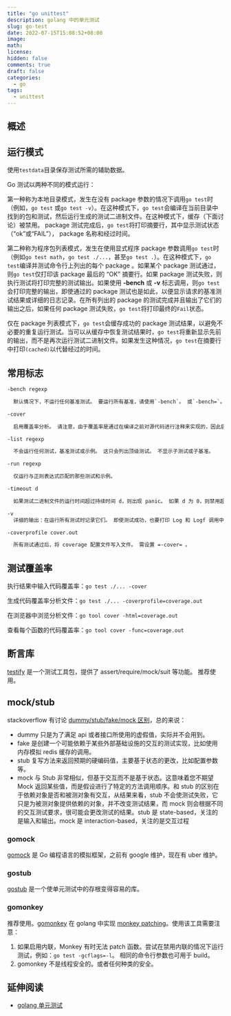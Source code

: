 ```yaml
---
title: "go unittest"
description: golang 中的单元测试
slug: go-test
date: 2022-07-15T15:08:52+08:00
image:
math:
license:
hidden: false
comments: true
draft: false
categories:
  - go
tags:
  - unittest
---
```


## 概述

## 运行模式

使用`testdata`目录保存测试所需的辅助数据。

Go 测试以两种不同的模式运行：

第一种称为本地目录模式，发生在没有 package 参数的情况下调用`go test`时（例如，`go test` 或`go test -v`）。在这种模式下，`go test`会编译在当前目录中找到的包和测试，然后运行生成的测试二进制文件。在这种模式下，缓存（下面讨论）被禁用。 package 测试完成后，`go test`将打印摘要行，其中显示测试状态（“ok”或“FAIL”）， package 名称和经过时间。

第二种称为程序包列表模式，发生在使用显式程序 package 参数调用`go test`时（例如`go test math`，`go test ./...`，甚至`go test .`）。在这种模式下，`go test`编译并测试命令行上列出的每个 package 。如果某个 package 测试通过，则`go test`仅打印该 package 最后的 “OK” 摘要行。如果 package 测试失败，则执行测试将打印完整的测试输出。如果使用 **-bench** 或 **-v** 标志调用，则`go test`会打印完整的输出，即使通过的 package 测试也是如此，以便显示请求的基准测试结果或详细的日志记录。在所有列出的 package 的测试完成并且输出了它们的输出之后，如果任何 package 测试失败，`go test`将打印最终的`Fail`状态。

仅在 package 列表模式下，`go test`会缓存成功的 package 测试结果，以避免不必要的重复运行测试。当可以从缓存中恢复测试结果时，`go test`将重新显示先前的输出，而不是再次运行测试二进制文件。如果发生这种情况，`go test`在摘要行中打印`(cached)`以代替经过的时间。

## 常用标志

```HTML
-bench regexp

  默认情况下，不运行任何基准测试。 要运行所有基准，请使用`-bench`。 或`-bench=`。

-cover

  启用覆盖率分析。 请注意，由于覆盖率是通过在编译之前对源代码进行注释来实现的，因此启用覆盖率的编译和测试失败可能会报告与原始源不对应的行号。

-list regexp

  不会运行任何测试，基准测试或示例。 这只会列出顶级测试。 不显示子测试或子基准。

-run regexp

  仅运行与正则表达式匹配的那些测试和示例。

-timeout d

  如果测试二进制文件的运行时间超过持续时间 d，则出现 panic。 如果 d 为 0，则禁用超时。 默认值为 10 分钟（10m）。

-v
  详细的输出：在运行所有测试时记录它们。 即使测试成功，也要打印 Log 和 Logf 调用中的所有文本。

-coverprofile cover.out

  所有测试通过后，将 coverage 配置文件写入文件。 需设置 =-cover= 。

```

## 测试覆盖率

执行结果中输入代码覆盖率：`go test ./... -cover`

生成代码覆盖率分析文件：`go test ./... -coverprofile=coverage.out`

在浏览器中浏览分析文件：`go tool cover -html=coverage.out`

查看每个函数的代码覆盖率：`go tool cover -func=coverage.out`

## 断言库

[testify](https://github.com/stretchr/testify) 是一个测试工具包，提供了 assert/require/mock/suit 等功能。 推荐使用。

## mock/stub

stackoverflow 有讨论 [dummy/stub/fake/mock 区别](https://stackoverflow.com/questions/3459287/whats-the-difference-between-a-mock-stub)，总的来说：

- dummy 只是为了满足 api 或者接口所使用的虚假值，实际并不会用到。
- fake 是创建一个可能依赖于某些外部基础设施的交互的测试实现，比如使用内存模拟 redis 缓存的调用。
- stub 复写方法来返回预期的硬编码值，主要基于状态的更改，比如配置参数等。
- mock 与 Stub 非常相似，但基于交互而不是基于状态。这意味着您不期望 Mock 返回某些值，而是假设进行了特定的方法调用顺序。和 stub 的区别在于依赖对象是否和被测对象有交互，从结果来看，stub 不会使测试失败，它只是为被测对象提供依赖的对象，并不改变测试结果，而 mock 则会根据不同的交互测试要求，很可能会更改测试的结果。stub 是 state-based，关注的是输入和输出。mock 是 interaction-based，关注的是交互过程

### gomock

[gomock](https://github.com/uber-go/mock) 是 Go 编程语言的模拟框架，之前有 google 维护，现在有 uber 维护。

### gostub

[gostub](https://github.com/prashantv/gostub) 是一个使单元测试中的存根变得容易的库。

### gomonkey

推荐使用。[gomonkey](https://github.com/agiledragon/gomonkey) 在 golang 中实现 [monkey patching](https://en.wikipedia.org/wiki/Monkey_patch)。使用该工具需要注意：

1. 如果启用内联，Monkey 有时无法 patch 函数。尝试在禁用内联的情况下运行测试，例如：`go test -gcflags=-l`。 相同的命令行参数也可用于 build。
2. gomonkey 不是线程安全的。或者任何种类的安全。

## 延伸阅读

- [golang 单元测试](https://www.cnblogs.com/youhui/articles/11265947.html)
